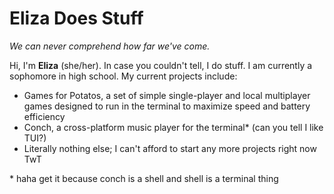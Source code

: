 # Eliza Does Stuff
*We can never comprehend how far we've come.*

Hi, I'm **Eliza** (she/her). In case you couldn't tell, I do stuff. I am currently a sophomore in high school.
My current projects include:

* Games for Potatos, a set of simple single-player and local multiplayer games designed to run in the terminal to maximize speed and battery efficiency
* Conch, a cross-platform music player for the terminal\* (can you tell I like TUI?)
* Literally nothing else; I can't afford to start any more projects right now TwT

\* haha get it because conch is a shell and shell is a terminal thing